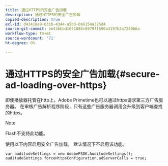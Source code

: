 ```yaml
---
title: 通过HTTPS的安全广告加载
description: 通过HTTPS的安全广告加载
copied-description: true
exl-id: d43418e9-631b-4344-a5b3-0a6154a325d4
source-git-commit: be43bbbd1051886c8979ff590a3197b2a7249b6a
workflow-type: tm+mt
source-wordcount: '71'
ht-degree: 0%

---
```


# 通过HTTPS的安全广告加载{#secure-ad-loading-over-https}

即使播放器托管在http上，Adobe Primetime也可以通过https请求第三方广告服务器。 在审核广告解析程序阶段，只有这些广告服务器调用会升级到客户端查找的https。

>[!NOTE]
>
>Flash不支持此功能。

使用以下内容启用安全广告加载。 默认情况下不启用该功能。

```
var auditudeSettings = new AdobePSDK.AuditudeSettings(); 
auditudeSettings.forceHttpsConfiguration.adServerCalls = true;
```
